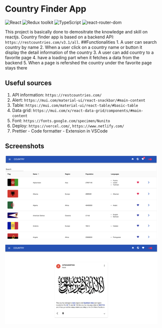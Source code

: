 # Country Finder App

![React](https://img.shields.io/badge/React-v.18-blue)
![Redux toolkit](https://img.shields.io/badge/Redux-v.1.9-purple)
![TypeScript](https://img.shields.io/badge/TypeScript-v.4.9-green)
![react-router-dom](https://img.shields.io/badge/ReactRouter-v.6.4-orange)

This project is basically done to demositrate the knowledge and skill on reactjs. Country finder app is based on a backend API: `https://restcountries.com/v3.1/all`.
##Functionalities
        1. A user can search country by name
        2. When a user click on a country name or button it display the detail information of the country
        3. A user can add country to a favorite page
        4. have a loading part when it fetches a data from the backend 
        5. When a page is refershed the country under the favorite page stays there

## Useful sources

1. API information: `https://restcountries.com/`
2. Alert: `https://mui.com/material-ui/react-snackbar/#main-content`
3. Table: `https://mui.com/material-ui/react-table/#basic-table`
4. Data grid: `https://mui.com/x/react-data-grid/components/#main-content`
5. Font: `https://fonts.google.com/specimen/Nunito`
6. Deploy: `https://vercel.com/`, `https://www.netlify.com/`
7. Prettier - Code formatter - Extension in VSCode

## Screenshots

![Country list](https://raw.githubusercontent.com/Andreaa-Dev/Country-list/master/src/images/allCountries.png)

![Country detail](https://raw.githubusercontent.com/Andreaa-Dev/Country-list/master/src/images/eachCountry.png)
